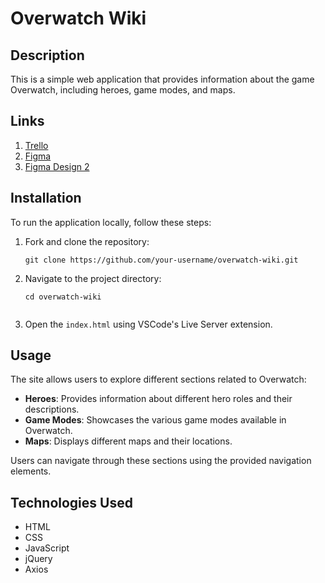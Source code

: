 # Overwatch Wiki

## Description

This is a simple web application that provides information about the game Overwatch, including heroes, game modes, and maps.

## Links

1. [Trello](https://trello.com/invite/b/z96St1K2/ATTId7a6a4321bc74a9965e26da2f8435b8519D0D1ED/overwatch-api)
2. [Figma](https://www.figma.com/file/ogRUzQmcRx2T2TAEPMAcZh/Overwatch-2-API-Main-Page?type=design&node-id=1%3A2&t=hVx0zrpyB0DRqiW5-1)
3. [Figma Design 2](https://www.figma.com/file/qB23h3Ov0ZPmN2g3YYRRTH/Untitled?type=design&node-id=1%3A4&t=LHmTVrrxw6OD0Z5c-1)

## Installation

To run the application locally, follow these steps:

1. Fork and clone the repository:

   ```shell
   git clone https://github.com/your-username/overwatch-wiki.git

2. Navigate to the project directory:
    ```shell
    cd overwatch-wiki


3. Open the `index.html` using VSCode's Live Server extension.

## Usage

The site allows users to explore different sections related to Overwatch:

- **Heroes**: Provides information about different hero roles and their descriptions.
- **Game Modes**: Showcases the various game modes available in Overwatch.
- **Maps**: Displays different maps and their locations.

Users can navigate through these sections using the provided navigation elements.

## Technologies Used

- HTML
- CSS
- JavaScript
- jQuery
- Axios



